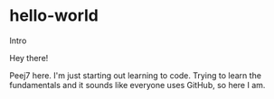 # hello-world
Intro

Hey there! 

Peej7 here. I'm just starting out learning to code. Trying to learn the fundamentals and it sounds like everyone uses GitHub, so here I am.
